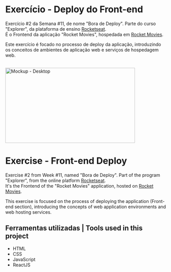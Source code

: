 # Exercício - Deploy do Front-end

Exercício #2 da Semana #11, de nome "Bora de Deploy". Parte do curso "Explorer", da plataforma de ensino [Rocketseat](https://rocketseat.com.br/).<br>
É o Frontend da aplicação "Rocket Movies", hospedada em [Rocket Movies](https://rocketmoviesleonardodebattisti.netlify.app/).

Este exercício é focado no processo de deploy da aplicação,
introduzindo os conceitos de ambientes de aplicação web e serviços de hospedagem web.

<br>
  <img width="406" height="235" alt="Mockup - Desktop" src="https://github.com/user-attachments/assets/9e0a32ae-2d54-4ee7-b9bf-3329ae315737" />
<br>

# Exercise - Front-end Deploy

Exercise #2 from Week #11, named "Bora de Deploy". Part of the program "Explorer", from the online platform [Rocketseat](https://rocketseat.com.br/).<br>
It's the Frontend of the "Rocket Movies" application, hosted on [Rocket Movies](https://rocketmoviesleonardodebattisti.netlify.app/).

This exercise is focused on the process of deploying the application (Front-end section),
introducing the concepts of web application environments and web hosting services.


## Ferramentas utilizadas | Tools used in this project

- HTML
- CSS
- JavaScript
- ReactJS
